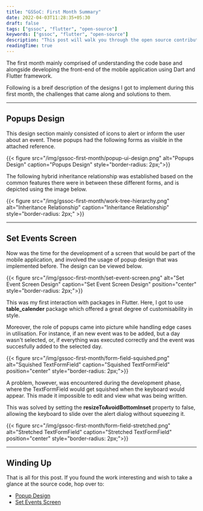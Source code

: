 ```yaml
---
title: "GSSoC: First Month Summary"
date: 2022-04-03T11:28:35+05:30
draft: false
tags: ["gssoc", "flutter", "open-source"]
keywords: ["gssoc", "flutter", "open-source"]
description: "This post will walk you through the open source contribution done in **GirlScript Summer of Code 2022** in [Smart-Home-App](https://github.com/Lakhankumawat/smart-home-app) repository for the very first month."
readingTime: true
---
```


The first month mainly comprised of understanding the code base and alongside developing the front-end of the mobile application using Dart and Flutter framework.

Following is a breif description of the designs I got to implement during this first month, the challenges that came along and solutions to them. 

---

## Popups Design

This design section mainly consisted of icons to alert or inform the user about an event. These popups had the following forms as visible in the attached reference.

<!-- Popups Design -->
{{< figure src="/img/gssoc-first-month/popup-ui-design.png" alt="Popups Design" caption="Popups Design" style="border-radius: 2px;">}}

The following hybrid inheritance relationship was established based on the common features there were in between these different forms, and is depicted using the image below.

<!-- Inheritance Relationship -->
{{< figure src="/img/gssoc-first-month/work-tree-hierarchy.png" alt="Inheritance Relationship" caption="Inheritance Relationship" style="border-radius: 2px;" >}}

---

## Set Events Screen

Now was the time for the development of a screen that would be part of the mobile application, and involved the usage of popup design that was implemented before. The design can be viewed below.

<!-- Set Events Screen -->
{{< figure src="/img/gssoc-first-month/set-event-screen.png" alt="Set Event Screen Design" caption="Set Event Screen Design" position="center" style="border-radius: 2px;">}}

This was my first interaction with packages in Flutter. Here, I got to use **table_calender** package which offered a great degree of customisability in style.

Moreover, the role of popups came into picture while handling edge cases in utilisation. For instance, if an new event was to be added, but a day wasn't selected, or, if everything was executed correctly and the event was succesfully added to the selected day.

<!-- Squished TextFormField -->
{{< figure src="/img/gssoc-first-month/form-field-squished.png" alt="Squished TextFormField" caption="Squished TextFormField" position="center" style="border-radius: 2px;">}}

A problem, however, was encountered during the development phase, where the TextFormField would get squished when the keyboard would appear. This made it impossible to edit and view what was being written.

This was solved by setting the **resizeToAvoidBottomInset** property to false, allowing the keyboard to slide over the alert dialog without squeezing it.

<!-- Stretched TextFormField -->
{{< figure src="/img/gssoc-first-month/form-field-stretched.png" alt="Stretched TextFormField" caption="Stretched TextFormField" position="center" style="border-radius: 2px;">}}

---

## Winding Up

That is all for this post. If you found the work interesting and wish to take a glance at the source code, hop over to:

- [Popup Design](https://github.com/Lakhankumawat/smart-home-app/tree/master/lib/popups)
- [Set Events Screen](https://github.com/Lakhankumawat/smart-home-app/tree/master/lib/src/screens/set_event_screen)